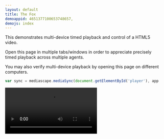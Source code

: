 ```yaml
---
layout: default
title: The Fox
demoappid: 4651377100653748657,
demojs: index
---
```


This demonstrates multi-device timed playback and control of a HTML5 video.

Open this page in multiple tabs/windows in order to appreciate precisely timed playback across multiple agents. 

You may also verify multi-device playback by opening this page on different computers. 


```javascript
var sync = mediascape.mediaSync(document.getElementById('player'), app.msvs.shared);
```
<video src="thefox.mp4" id='player'></video>


